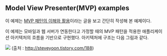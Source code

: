 Model View Presenter(MVP) examples
-------------------------
이 예제는 [MVP 패턴의 이해와 활용](http://steveyoon.tistory.com/188)이라는 글을 보고 간단히 작성해 본 예제이다.

이 예제는 모바일과 웹 서버가 연동한다고 가정할 때의 MVP 패턴을 적용한 애플리케이션 아키텍처의 흐름을 기반으로 구현했다.
아키텍처에 구조는 다음 그림과 같다.

![](http://www.slipp.net/wiki/download/attachments/12878076/mvp.jpg)
(출처 : http://steveyoon.tistory.com/188)